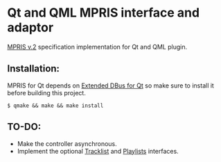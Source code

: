 Qt and QML MPRIS interface and adaptor
======================================

[MPRIS v.2](http://specifications.freedesktop.org/mpris-spec/latest/index.html) specification implementation for Qt and QML plugin.


Installation:
-------------

MPRIS for Qt depends on [Extended DBus for Qt](https://github.com/nemomobile/qtdbusextended) so make sure to install it before building this project.


```
$ qmake && make && make install
```


TO-DO:
------

* Make the controller asynchronous.
* Implement the optional [Tracklist](http://specifications.freedesktop.org/mpris-spec/latest/Track_List_Interface.html) and [Playlists](http://specifications.freedesktop.org/mpris-spec/latest/Playlists_Interface.html) interfaces.
